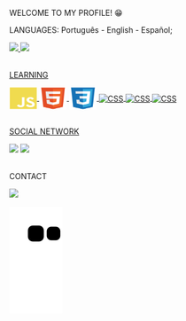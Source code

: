 WELCOME TO MY PROFILE! 😁

LANGUAGES: Português - English - Español;

 <div>
  <a href="https://github.com/Alex-Lima84">
  <img height="175em" src="https://github-readme-stats.vercel.app/api?username=Alex-Lima84&show_icons=true&theme=synthwave&include_all_commits=true&count_private=true"/>
  <img height="178em" src="https://github-readme-stats.vercel.app/api/top-langs/?username=Alex-Lima84&layout=compact&langs_count=6&theme=synthwave"/>
</div>
<div style="display: inline_block"><br>
 
LEARNING
<div>
  <img align="center" alt="Js" height="40" width="50" src="https://raw.githubusercontent.com/devicons/devicon/master/icons/javascript/javascript-plain.svg">
  <img align="center" alt="HTML" height="40" width="50" src="https://raw.githubusercontent.com/devicons/devicon/master/icons/html5/html5-original.svg">
  <img align="center" alt="CSS" height="40" width="50" src="https://raw.githubusercontent.com/devicons/devicon/master/icons/css3/css3-original.svg">
  <img align="center" alt="CSS" height="30" width="70" src="https://img.shields.io/badge/Node.js-43853D?style=for-the-badge&logo=node.js&logoColor=white"> 
  <img align="center" alt="CSS" height="30" width="70" src="https://img.shields.io/badge/React-20232A?style=for-the-badge&logo=react&logoColor=61DAFB">
  <img align="center" alt="CSS" height="50" width="60" src="https://cdn.jsdelivr.net/gh/devicons/devicon/icons/python/python-original-wordmark.svg">
<div style="display: inline_block"><br>
 
SOCIAL NETWORK
<div>  
   <a href="https://instagram.com/alexandreluizcl" target="_blank"><img src="https://img.shields.io/badge/-Instagram-%23E4405F?style=for-the-badge&logo=instagram&logoColor=white" target="_blank"></a>
   <a href="https://www.linkedin.com/in/alexandre-luiz-cerutti-lima-675b3737" target="_blank"><img src="https://img.shields.io/badge/-LinkedIn-%230077B5?style=for-the-badge&logo=linkedin&logoColor=white" target="_blank"></a> 
<div style="display: inline_block"><br>
 
CONTACT
<div>  
   <a href ="mailto:alexandre.cerutti@live.com"><img src="https://img.shields.io/badge/-Gmail-%23333?style=for-the-badge&logo=gmail&logoColor=white" target="_blank"></a>
   
 ![Snake animation](https://github.com/Alex-Lima84/Alex-Lima84/blob/output/github-contribution-grid-snake.svg)
</div>
